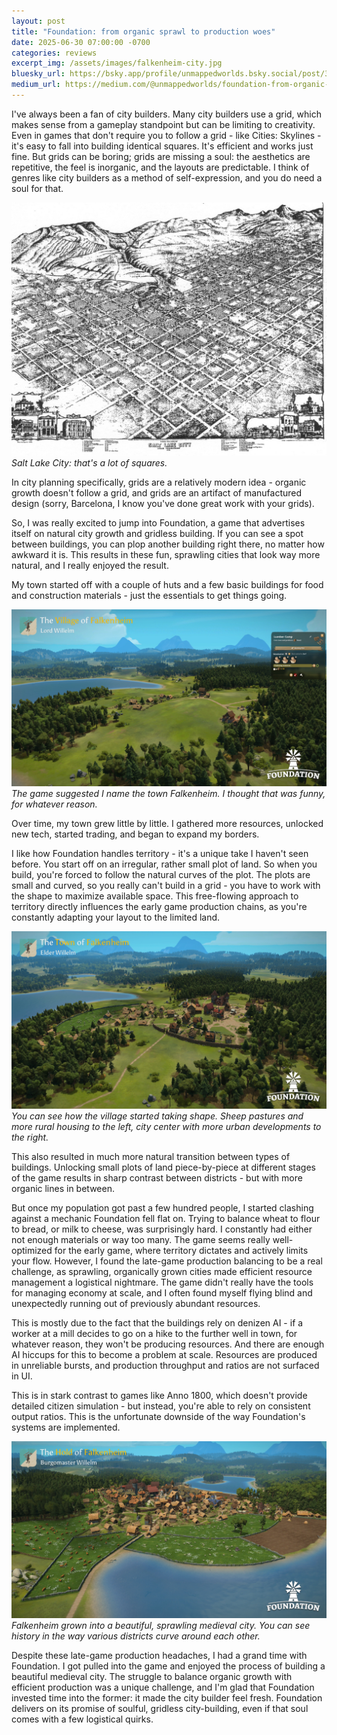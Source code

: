 ```yaml
---
layout: post
title: "Foundation: from organic sprawl to production woes"
date: 2025-06-30 07:00:00 -0700
categories: reviews
excerpt_img: /assets/images/falkenheim-city.jpg
bluesky_url: https://bsky.app/profile/unmappedworlds.bsky.social/post/3lstevmyyfs24
medium_url: https://medium.com/@unmappedworlds/foundation-from-organic-sprawl-to-production-woes-dc7f2646c49b
---
```


I've always been a fan of city builders. Many city builders use a grid, which makes sense from a gameplay standpoint but can be limiting to creativity. Even in games that don't require you to follow a grid - like Cities: Skylines - it's easy to fall into building identical squares. It's efficient and works just fine. But grids can be boring; grids are missing a soul: the aesthetics are repetitive, the feel is inorganic, and the layouts are predictable. I think of genres like city builders as a method of self-expression, and you do need a soul for that.

![A historical city planning map of Salt Lake City, Utah.](/assets/images/salt-lake-city-grid.jpg)
*Salt Lake City: that's a lot of squares.*

In city planning specifically, grids are a relatively modern idea - organic growth doesn't follow a grid, and grids are an artifact of manufactured design (sorry, Barcelona, I know you've done great work with your grids).

So, I was really excited to jump into Foundation, a game that advertises itself on natural city growth and gridless building. If you can see a spot between buildings, you can plop another building right there, no matter how awkward it is. This results in these fun, sprawling cities that look way more natural, and I really enjoyed the result.

My town started off with a couple of huts and a few basic buildings for food and construction materials - just the essentials to get things going.

![Foundation: a village in lush, vibrant rolling hills, beside a calm lake, surrounded by a dense forest under a clear sky.](/assets/images/falkenheim-village.jpg)
*The game suggested I name the town Falkenheim. I thought that was funny, for whatever reason.*

Over time, my town grew little by little. I gathered more resources, unlocked new tech, started trading, and began to expand my borders.

I like how Foundation handles territory - it's a unique take I haven't seen before. You start off on an irregular, rather small plot of land. So when you build, you're forced to follow the natural curves of the plot. The plots are small and curved, so you really can't build in a grid - you have to work with the shape to maximize available space. This free-flowing approach to territory directly influences the early game production chains, as you're constantly adapting your layout to the limited land.

![An expansive, high-angle view of the growing town of Falkenheim from the game "Foundation." The town, featuring numerous buildings and a stone wall, sprawls across a green landscape beside a large lake. Surrounding the settlement are extensive forests and distant mountains under a clear sky.](/assets/images/falkenheim-town.jpg)
*You can see how the village started taking shape. Sheep pastures and more rural housing to the left, city center with more urban developments to the right.*

This also resulted in much more natural transition between types of buildings. Unlocking small plots of land piece-by-piece at different stages of the game results in sharp contrast between districts - but with more organic lines in between.

But once my population got past a few hundred people, I started clashing against a mechanic Foundation fell flat on. Trying to balance wheat to flour to bread, or milk to cheese, was surprisingly hard. I constantly had either not enough materials or way too many. The game seems really well-optimized for the early game, where territory dictates and actively limits your flow. However, I found the late-game production balancing to be a real challenge, as sprawling, organically grown cities made efficient resource management a logistical nightmare. The game didn't really have the tools for managing economy at scale, and I often found myself flying blind and unexpectedly running out of previously abundant resources.

This is mostly due to the fact that the buildings rely on denizen AI - if a worker at a mill decides to go on a hike to the further well in town, for whatever reason, they won't be producing resources. And there are enough AI hiccups for this to become a problem at scale. Resources are produced in unreliable bursts, and production throughput and ratios are not surfaced in UI.

This is in stark contrast to games like Anno 1800, which doesn't provide detailed citizen simulation - but instead, you're able to rely on consistent output ratios. This is the unfortunate downside of the way Foundation's systems are implemented.

![An overhead view of "The Hold of Falkenheim" from the game "Foundation." The densely built-up settlement, featuring numerous medieval-style buildings, extends from the edge of a large lake into a lush, green landscape dotted with trees and fields. Distant mountains and a clear sky complete the serene scene.](/assets/images/falkenheim-city.jpg)
*Falkenheim grown into a beautiful, sprawling medieval city. You can see history in the way various districts curve around each other.*

Despite these late-game production headaches, I had a grand time with Foundation. I got pulled into the game and enjoyed the process of building a beautiful medieval city. The struggle to balance organic growth with efficient production was a unique challenge, and I'm glad that Foundation invested time into the former: it made the city builder feel fresh. Foundation delivers on its promise of soulful, gridless city-building, even if that soul comes with a few logistical quirks.
